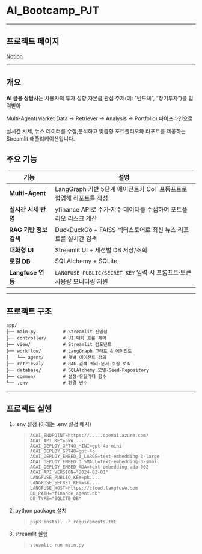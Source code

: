 # AI_Bootcamp_PJT


---


## 프로젝트 페이지

[Notion](https://www.notion.so/sindorim5/AI-Bootcamp-1f9d58e5754a8051a9a7cd96c353adcb?pvs=4)

---

## 개요

**AI 금융 상담사**는 사용자의 투자 성향,자본금,관심 주제(예: “반도체”, “장기투자”)를 입력받아

Multi-Agent(Market Data -> Retriever -> Analysis -> Portfolio) 파이프라인으로

실시간 시세, 뉴스 데이터를 수집,분석하고 맞춤형 포트폴리오와 리포트를 제공하는 Streamlit 애플리케이션입니다.

## 주요 기능

| 기능                   | 설명                                                                    |
| ---------------------- | ----------------------------------------------------------------------- |
| **Multi-Agent**        | LangGraph 기반 5단계 에이전트가 CoT 프롬프트로 협업해 리포트를 작성     |
| **실시간 시세 반영**   | yfinance API로 주가·지수 데이터를 수집하여 포트폴리오 리스크 계산       |
| **RAG 기반 정보 검색** | DuckDuckGo + FAISS 벡터스토어로 최신 뉴스·리포트를 실시간 검색          |
| **대화형 UI**          | Streamlit UI + 세션별 DB 저장/조회                                      |
| **로컬 DB**            | SQLAlchemy + SQLite                                                     |
| **Langfuse 연동**      | `LANGFUSE_PUBLIC/SECRET_KEY` 입력 시 프롬프트·토큰 사용량 모니터링 지원 |

---

## 프로젝트 구조

```
app/
├── main.py          # Streamlit 진입점
├── controller/      # UI·대화 흐름 제어
├── view/            # Streamlit 컴포넌트
├── workflow/        # LangGraph 그래프 & 에이전트
│   └── agent/       # 개별 에이전트 정의
├── retrieval/       # RAG-검색 쿼리·문서 수집 로직
├── database/        # SQLAlchemy 모델·Seed·Repository
├── common/          # 설정·유틸리티 함수
└── .env             # 환경 변수
```

---


## 프로젝트 실행

1. .env 설정 (아래는 .env 설정 예시)

   > ```
   > AOAI_ENDPOINT=https://.....openai.azure.com/
   > AOAI_API_KEY=5kW....
   > AOAI_DEPLOY_GPT4O_MINI=gpt-4o-mini
   > AOAI_DEPLOY_GPT4O=gpt-4o
   > AOAI_DEPLOY_EMBED_3_LARGE=text-embedding-3-large
   > AOAI_DEPLOY_EMBED_3_SMALL=text-embedding-3-small
   > AOAI_DEPLOY_EMBED_ADA=text-embedding-ada-002
   > AOAI_API_VERSION="2024-02-01"
   > LANGFUSE_PUBLIC_KEY=pk....
   > LANGFUSE_SECRET_KEY=sk....
   > LANGFUSE_HOST=https://cloud.langfuse.com
   > DB_PATH="finance_agent.db"
   > DB_TYPE="SQLITE_DB"
   > ```

2. python package 설치

   > ```
   > pip3 install -r requirements.txt
   > ```

3. streamlit 실행

   > ```
   > steamlit run main.py
   > ```
